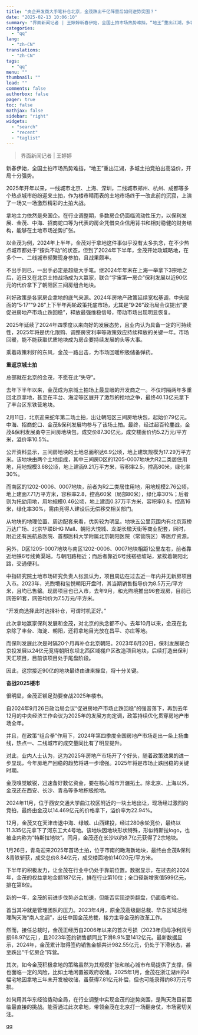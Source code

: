 ```yaml
---
title: "央企开发商大手笔补仓北京，金茂跌出千亿阵营后如何逆势突围？"
date: "2025-02-13 10:06:10"
summary: "界面新闻记者 | 王婷婷新春伊始，全国土拍市场热势难挡，“地王”重出江湖，多城土拍竞拍出高溢价，开局..."
categories:
  - "qq"
lang:
  - "zh-CN"
translations:
  - "zh-CN"
tags:
  - "qq"
menu: ""
thumbnail: ""
lead: ""
comments: false
authorbox: false
pager: true
toc: false
mathjax: false
sidebar: "right"
widgets:
  - "search"
  - "recent"
  - "taglist"
---
```


> 界面新闻记者 | 王婷婷

新春伊始，全国土拍市场热势难挡，“地王”重出江湖，多城土拍竞拍出高溢价，开局十分强势。

2025年开年以来，一线城市北京、上海、深圳，二线城市郑州、杭州、成都等多个热点城市纷纷迎来土拍，作为楼市晴雨表的土地市场终于一改此前的沉寂，上演了一场又一场激烈精彩的土拍大战。

拿地主力依然是央国企。在行业调整期，多数房企仍面临流动性压力，以保利发展、金茂、中海、招商蛇口等为代表的房企凭借央企信用背书和相对稳健的财务结构，能够在土地市场逆势扩张。

以金茂为例，2024年上半年，金茂对于拿地这件事似乎没有太多执念，在不少热点城市都处于“按兵不动”的状态，但到了2024年下半年，金茂开始攻城略地，在多个一、二线城市频繁现身参拍，且战果颇丰。

不出手则已，一出手必定是超级大手笔。继2024年年末在上海一举拿下3宗地之后，近日又在北京土拍战场成为大赢家，联合“宇宙第一房企”保利发展以近90亿元的代价拿下了朝阳区三间房组合地块。

利好政策是各家房企拿地的底气来源。2024年房地产政策延续宽松基调，中央层面的“5·17”“9·26”上下半年两轮政策托底市场，尤其是“9·26”政治局会议提出“要促进房地产市场止跌回稳”，释放最强维稳信号，带动市场出现明显恢复。

2025年延续了2024年四季度以来向好的发展态势，且业内认为具备一定的可持续性，2025年将是优化限购、调整房贷利率等政策效应持续释放的关键一年。市场回暖，能不能获取优质地块成为房企要持续发展的头等大事。

乘着政策利好的东风，金茂一路出击，为市场回暖积极储备弹药。

**重返京城土拍**

总部就在北京的金茂，不愿在此“失守”。

去年下半年以来，金茂成为京城土拍场上最显眼的开发商之一。不仅时隔两年多重回北京拿地，甚至在丰台、海淀等区展开了激烈的抢地之争，最终40.13亿元拿下了丰台区东铁营地块。

2月11日，北京迎来蛇年第二场土拍，出让朝阳区三间房地块包，起始价79亿元。中海、招商蛇口、金茂&保利发展均参与了该场土拍。最终，经过超百轮鏖战，金茂&保利发展勇夺三间房地块包，成交价87.30亿元，成交楼面价约5.2万元/平方米，溢价率10.5%。

公开资料显示，三间房地块的土地总面积达6.9公顷，地上建筑规模为17.29万平方米。该地块由两个土地组成，其中三间房D区的1205-0007地块为R2二类居住用地，用地规模3.68公顷，地上建面9.21万平方米，容积率2.5，控高80米，绿化率30%。

而南区的1202-0006、0007地块，前者为R2二类居住用地，用地规模2.76公顷，地上建面7.71万平方米，容积率2.8，控高60米（局部80米），绿化率30%；后者则为托幼用地，用地规模0.46公顷，地上建面0.37万平方米，容积率0.8，控高16米，绿化率30%，需由竞得人建设后无偿移交相关部门。

从地块的地理位置、周边配套来看，优势较为明显。地块五公里范围内有北京双桥万达广场、北京华联BHG Mall、朝阳大悦城、龙湖长楹天街等商业配套，同时，附近还有民航总医院、首都医科大学附属北京朝阳医院（常营院区）等医疗资源。

另外，D区1205-0007地块与南区1202-0006、0007地块相距1公里左右，前者靠近地铁6号线黄渠站，与朝阳路相近；而后者靠近6号线褡裢坡站，紧挨着朝阳北路，交通便利。

中指研究院土地市场研究负责人张凯认为，项目周边在过去近一年内并无新房项目入市。2023年，光煦境和玺悦朝阳开盘时，其当期销售指导价为8.5万元/平方米，且均已售罄。现房项目也已入市，去年9月，和光煦境推出96套现房，目前已网签91套，网签均价为7.5万元/平方米。

“开发商选择此时选择补仓，可谓时机正好。”

此次拿地赢家保利发展和金茂，对北京的执念都不小。去年10月以来，金茂在北京除了丰台、海淀、朝阳，还将拿地目光放在昌平、亦庄等地。

而保利发展此次是时隔20个月再补仓北京朝阳。2023年6月20日，保利发展联合京投发展以24亿元竞得朝阳东坝北西区域棚户区改造项目地块，后续打造出保利天汇项目，目前该项目处于尾盘阶段。

因此，这宗接近90亿的地块最终由谁来操盘，将十分关键。

**奋战2025楼市**

很明显，金茂正铆足劲要奋战2025年楼市。

自2024年9月26日政治局会议“促进房地产市场止跌回稳”的强音落下，再到去年12月的中央经济工作会议为2025年的发展方向定调，政策持续优化贯穿房地产市场全年。

并且，在政策“组合拳”作用下，2024年第四季度全国房地产市场走出一条上扬曲线，热点一、二线城市的成交量同比有了明显提升。

对此，业内人士认为，这为2025年房地产市场开了个好头，随着政策效果的进一步显现，今年房地产回稳的趋势将进一步增强。2025年将是市场止跌回稳的关键时期。

金茂嗅觉敏锐，迅速备好数亿资金，要在核心城市开疆拓土。除北京、上海以外，金茂还在西安、长沙、青岛等多地积极抢地。

2024年11月，位于西安交通大学曲江校区附近的一块土地出让，现场经过激烈的竞拍，最终由金茂以14.469亿元的价格拿下，溢价率为22.94%。

12月，金茂又在天津击退中海、绿城、山西建投，经过280余轮竞价，最终以11.335亿元拿下了河东工大4号地。该地块因地块形状特殊，形似特斯拉logo，也被业内称为“特斯拉地块”。同月，金茂还在长沙以约8.7亿元获得了2宗地块。

1月26日，青岛迎来2025年首场土拍，位于市南的瞰海新地块，最终由金茂&保利&青铁斩获，成交总价8.84亿元，成交楼面地价14020元/平方米。

下半年的积极发力，让金茂在行业中仍处于靠前位置。数据显示，在过去的2024年，金茂的权益拿地金额187亿元，排在行业第10位；全口径新增货值599亿元，排在第8位。

新的一年，金茂的前进步伐势必会加速，但能否实现逆势翻盘，仍面临考验。

首当其冲就是管理团队的压力。2023年4月，原金茂高级副总裁、华东区域总经理陶天海“南人北调”，出任中国金茂总裁，接力主导金茂的改革工作。

然而，接任总裁时，金茂正经历自2006年以来的首次亏损（2023年归母净利润亏损68.97亿元），且2023年签约销售额同比下滑8.9%至1412亿元。最新数据显示，2024年，金茂累计取得签约销售金额共计982.55亿元，仍处于下滑状态，甚至跌出“千亿房企”阵营。

其次，如今金茂积极拿地的策略虽然为其规模扩张和核心城市布局提供了支撑，但也面临一定的风险，比如土地闲置被政府收储。2025年1月，金茂在浙江湖州的4幅宅地因拿地三年未开发被收储，虽获得7.81亿元补偿，但也可能录得约83万元亏损。

如何用其华东经验撬动全局，在行业调整中实现金茂的逆势突围，是陶天海目前面临最直接的挑战。能否通过此次拿地，带领金茂在北京打一场翻身仗，市场密切关注。

[qq](https://new.qq.com/rain/a/20250213A02CL100)
